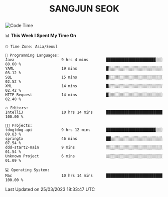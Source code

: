 <h1>
 <p align="center">
   SANGJUN SEOK
 </p>
</h1>

<!--START_SECTION:waka-->
![Code Time](http://img.shields.io/badge/Code%20Time-2%2C358%20hrs%202%20mins-blue)

📊 **This Week I Spent My Time On** 

```text
🕑︎ Time Zone: Asia/Seoul

💬 Programming Languages: 
Java                     9 hrs 4 mins        ██████████████████████░░░   88.60 % 
YAML                     19 mins             █░░░░░░░░░░░░░░░░░░░░░░░░   03.12 % 
SQL                      15 mins             █░░░░░░░░░░░░░░░░░░░░░░░░   02.52 % 
XML                      14 mins             █░░░░░░░░░░░░░░░░░░░░░░░░   02.42 % 
HTTP Request             14 mins             █░░░░░░░░░░░░░░░░░░░░░░░░   02.40 % 

🔥 Editors: 
IntelliJ                 10 hrs 14 mins      █████████████████████████   100.00 % 

🐱‍💻 Projects: 
tdogtdog-api             9 hrs 12 mins       ██████████████████████░░░   89.83 % 
springtx                 46 mins             ██░░░░░░░░░░░░░░░░░░░░░░░   07.54 % 
ddd-start2-main          9 mins              ░░░░░░░░░░░░░░░░░░░░░░░░░   01.54 % 
Unknown Project          6 mins              ░░░░░░░░░░░░░░░░░░░░░░░░░   01.09 % 

💻 Operating System: 
Mac                      10 hrs 14 mins      █████████████████████████   100.00 % 
```


 Last Updated on 25/03/2023 18:33:47 UTC
<!--END_SECTION:waka-->
